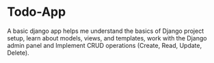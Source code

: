 # Todo-App
A basic django app helps me understand the basics of Django project setup, learn about models, views, and templates, work with the Django admin panel and Implement CRUD operations (Create, Read, Update, Delete).

